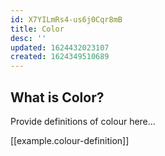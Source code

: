 ```yaml
---
id: X7YILmRs4-us6j0Cqr8mB
title: Color
desc: ''
updated: 1624432023107
created: 1624349510689
---
```


## What is Color?

Provide definitions of colour here...

[[example.colour-definition]]